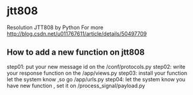 # jtt808
Resolution JTT808 by Python
For more http://blog.csdn.net/u011767611/article/details/50497709

## How to add a new function on jtt808

step01: put your new message id on the /conf/protocols.py
step02: write your response function on the /app/views.py
step03: install your function let the system know ,so go /app/urls.py
step04: let the system know you have new function , set it on /process_signal/payload.py